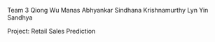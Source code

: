 Team 3
Qiong Wu
Manas Abhyankar
Sindhana Krishnamurthy
Lyn Yin
Sandhya

Project: Retail Sales Prediction
